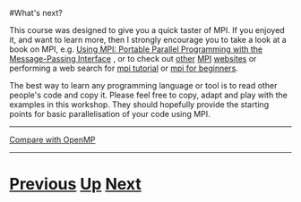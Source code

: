 #What's next?

This course was designed to give you a quick taster of MPI. If you enjoyed it, 
and want to learn more, then I strongly encourage you to take a look at a 
book on MPI, e.g. 
[Using MPI: Portable Parallel Programming with the Message-Passing Interface](http://www.amazon.co.uk/Using-MPI-Programming-Message-Passing-Engineering/dp/0262571323/ref=sr_1_3?ie=UTF8&qid=1329953725&sr=8-3) , 
or to check out 
[other](http://www.mpi-forum.org/) 
[MPI](https://computing.llnl.gov/tutorials/mpi/)
[websites](http://www.mcs.anl.gov/research/projects/mpi/tutorial/) 
or performing a web search for 
[mpi tutorial](http://www.google.com/search?q='mpi%20tutorial') or 
[mpi for beginners](http://www.google.com/search?q='mpi%20for%20beginners').

The best way to learn any programming language or tool is to read other people's 
code and copy it. Please feel free to copy, adapt and play with the examples 
in this workshop. They should hopefully provide the starting points for basic 
parallelisation of your code using MPI.

***

[Compare with OpenMP](../beginning_openmp/whatnext.md)

***

# [Previous](performance.md) [Up](README.md) [Next](README.md) 
